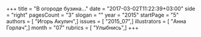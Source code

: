 +++
title = "В огороде бузина..."
date = "2017-03-02T11:22:39+03:00"
side = "right"
pagesCount = "3"
slogan = ""
year = "2015"
startPage = "5"
authors = [ "Игорь Акулич",]
issues = [ "2015_07",]
illustrators = [ "Анна Горлач",]
month = "07"
rubrics = [ "Улыбнись",]
+++

